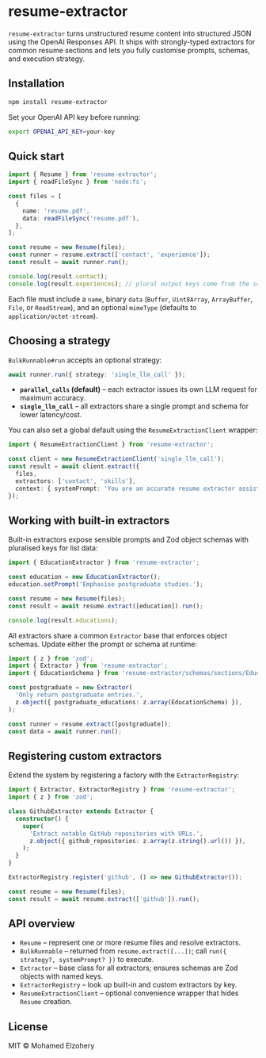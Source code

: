# resume-extractor

`resume-extractor` turns unstructured resume content into structured JSON using the OpenAI Responses API. It ships with strongly-typed extractors for common resume sections and lets you fully customise prompts, schemas, and execution strategy.

## Installation

```bash
npm install resume-extractor
```

Set your OpenAI API key before running:

```bash
export OPENAI_API_KEY=your-key
```

## Quick start

```ts
import { Resume } from 'resume-extractor';
import { readFileSync } from 'node:fs';

const files = [
  {
    name: 'resume.pdf',
    data: readFileSync('resume.pdf'),
  },
];

const resume = new Resume(files);
const runner = resume.extract(['contact', 'experience']);
const result = await runner.run();

console.log(result.contact);
console.log(result.experiences); // plural output keys come from the schema
```

Each file must include a `name`, binary `data` (`Buffer`, `Uint8Array`, `ArrayBuffer`, `File`, or `ReadStream`), and an optional `mimeType` (defaults to `application/octet-stream`).

## Choosing a strategy

`BulkRunnable#run` accepts an optional strategy:

```ts
await runner.run({ strategy: 'single_llm_call' });
```

- **`parallel_calls` (default)** – each extractor issues its own LLM request for maximum accuracy.
- **`single_llm_call`** – all extractors share a single prompt and schema for lower latency/cost.

You can also set a global default using the `ResumeExtractionClient` wrapper:

```ts
import { ResumeExtractionClient } from 'resume-extractor';

const client = new ResumeExtractionClient('single_llm_call');
const result = await client.extract({
  files,
  extractors: ['contact', 'skills'],
  context: { systemPrompt: 'You are an accurate resume extractor assistant.' },
});
```

## Working with built-in extractors

Built-in extractors expose sensible prompts and Zod object schemas with pluralised keys for list data:

```ts
import { EducationExtractor } from 'resume-extractor';

const education = new EducationExtractor();
education.setPrompt('Emphasise postgraduate studies.');

const resume = new Resume(files);
const result = await resume.extract([education]).run();

console.log(result.educations);
```

All extractors share a common `Extractor` base that enforces object schemas. Update either the prompt or schema at runtime:

```ts
import { z } from 'zod';
import { Extractor } from 'resume-extractor';
import { EducationSchema } from 'resume-extractor/schemas/sections/EducationSchema';

const postgraduate = new Extractor(
  'Only return postgraduate entries.',
  z.object({ postgraduate_educations: z.array(EducationSchema) }),
);

const runner = resume.extract([postgraduate]);
const data = await runner.run();
```

## Registering custom extractors

Extend the system by registering a factory with the `ExtractorRegistry`:

```ts
import { Extractor, ExtractorRegistry } from 'resume-extractor';
import { z } from 'zod';

class GithubExtractor extends Extractor {
  constructor() {
    super(
      'Extract notable GitHub repositories with URLs.',
      z.object({ github_repositories: z.array(z.string().url()) }),
    );
  }
}

ExtractorRegistry.register('github', () => new GithubExtractor());

const resume = new Resume(files);
const result = await resume.extract(['github']).run();
```

## API overview

- `Resume` – represent one or more resume files and resolve extractors.
- `BulkRunnable` – returned from `resume.extract([...])`; call `run({ strategy?, systemPrompt? })` to execute.
- `Extractor` – base class for all extractors; ensures schemas are Zod objects with named keys.
- `ExtractorRegistry` – look up built-in and custom extractors by key.
- `ResumeExtractionClient` – optional convenience wrapper that hides `Resume` creation.

## License

MIT © Mohamed Elzohery
